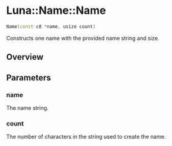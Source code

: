 # Luna::Name::Name

```c++
Name(const c8 *name, usize count)
```

Constructs one name with the provided name string and size. 

## Overview


## Parameters
### name
The name string. 

### count
The number of characters in the string used to create the name. 

